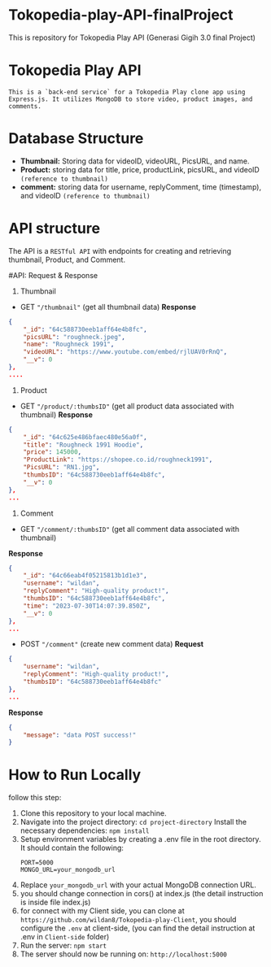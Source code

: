 # Tokopedia-play-API-finalProject
This is repository for Tokopedia Play API (Generasi Gigih 3.0 final Project)

# Tokopedia Play API

    This is a `back-end service` for a Tokopedia Play clone app using Express.js. It utilizes MongoDB to store video, product images, and comments.
# Database Structure
- **Thumbnail:** Storing data for videoID, videoURL, PicsURL, and name.
- **Product:** storing data for title, price, productLink, picsURL, and videoID `(reference to thumbnail)`
- **comment:** storing data for username, replyComment, time (timestamp), and videoID `(reference to thumbnail)`

# API structure
The API is a `RESTful API` with endpoints for creating and retrieving thumbnail, Product, and Comment.

#API: Request & Response

1. Thumbnail
- GET `"/thumbnail"` (get all thumbnail data)
**Response**
```json
{
    "_id": "64c588730eeb1aff64e4b8fc",
    "picsURL": "roughneck.jpeg",
    "name": "Roughneck 1991",
    "videoURL": "https://www.youtube.com/embed/rjlUAV0rRnQ",
    "__v": 0
},
....
```

1. Product
- GET `"/product/:thumbsID"` (get all product data associated with thumbnail)
**Response**
```json
{
    "_id": "64c625e486bfaec480e56a0f",
    "title": "Roughneck 1991 Hoodie",
    "price": 145000,
    "ProductLink": "https://shopee.co.id/roughneck1991",
    "PicsURL": "RN1.jpg",
    "thumbsID": "64c588730eeb1aff64e4b8fc",
    "__v": 0
},
...
```

1. Comment
- GET `"/comment/:thumbsID"` (get all comment data associated with thumbnail)

**Response**
```json
{
    "_id": "64c66eab4f05215813b1d1e3",
    "username": "wildan",
    "replyComment": "High-quality product!",
    "thumbsID": "64c588730eeb1aff64e4b8fc",
    "time": "2023-07-30T14:07:39.850Z",
    "__v": 0
},
...
```
- POST `"/comment"` (create new comment data)
**Request**
```json
{
    "username": "wildan",
    "replyComment": "High-quality product!",
    "thumbsID": "64c588730eeb1aff64e4b8fc"
},
...
```
**Response**
```json
{
    "message": "data POST success!"
}
```

# How to Run Locally

follow this step:

1. Clone this repository to your local machine.
2. Navigate into the project directory: `cd project-directory`
Install the necessary dependencies: `npm install`
3. Setup environment variables by creating a .env file in the root directory. It should contain the following:
    ```
    PORT=5000
    MONGO_URL=your_mongodb_url
    ```
4. Replace `your_mongodb_url` with your actual MongoDB connection URL.
5. you should change connection in cors() at index.js (the detail instruction is inside file index.js)
6. for connect with my Client side, you can clone at `https://github.com/wildan8/Tokopedia-play-Client`, you should configure the `.env` at client-side, (you can find the detail instruction at .env in `Client-side` folder)
1. Run the server: `npm start`
1. The server should now be running on: `http://localhost:5000`